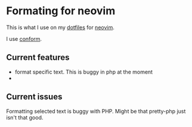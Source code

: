 # Formating for neovim

This is what I use on my [dotfiles](../625) for [neovim](../619).

I use [conform].

[conform]: https://github.com/stevearc/conform.nvim

## Current features

- format specific text. This is buggy in php at the moment
-

## Current issues

Formatting selected text is buggy with PHP. Might be that pretty-php just isn't that good.